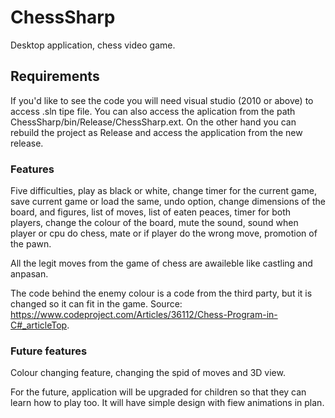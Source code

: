# ChessSharp
Desktop application, chess video game.
## Requirements
If you'd like to see the code you will need visual studio (2010 or above) to access .sln tipe file.
You can also access the aplication from the path ChessSharp/bin/Release/ChessSharp.ext.
On the other hand you can rebuild the project as Release and access the application from the new release.
### Features
Five difficulties, play as black or white, change timer for the current game, save current game or load the same,
undo option, change dimensions of the board, and figures, list of moves, list of eaten peaces, timer for both players,
change the colour of the board, mute the sound, sound when player or cpu do chess, mate or if player do the wrong move, 
promotion of the pawn.

All the legit moves from the game of chess are awaileble like castling and anpasan.

The code behind the enemy colour is a code from the third party, but it is changed so it can fit in the game.
Source: https://www.codeproject.com/Articles/36112/Chess-Program-in-C#_articleTop.

### Future features
Colour changing feature, changing the spid of moves and 3D view.

For the future, application will be upgraded for children so that they can learn how to play too. It will have
simple design with fiew animations in plan.
